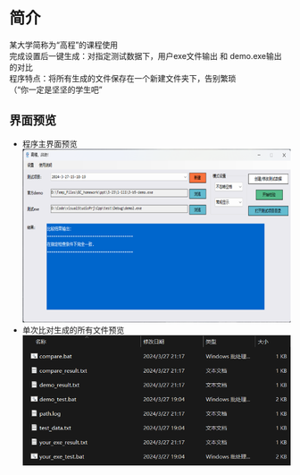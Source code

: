 # 简介  
某大学简称为“高程”的课程使用  
完成设置后一键生成：对指定测试数据下，用户exe文件输出 和 demo.exe输出 的对比  
程序特点：将所有生成的文件保存在一个新建文件夹下，告别繁琐  
（“你一定是坚坚的学生吧”  

## 界面预览  
<ul>
  <li>程序主界面预览<br>
    <img alt="预览图片" src="./eg.png" width="640px" height="310px"></li>
  <li>单次比对生成的所有文件预览<br>
    <img alt="文件预览" src="./eg1.png" width="480px" height="233px"></li>
</ul>
